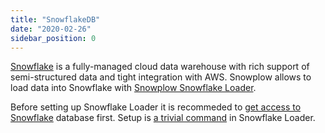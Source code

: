 ```yaml
---
title: "SnowflakeDB"
date: "2020-02-26"
sidebar_position: 0
---
```


[Snowflake](https://www.snowflake.com/) is a fully-managed cloud data warehouse with rich support of semi-structured data and tight integration with AWS. Snowplow allows to load data into Snowflake with [Snowplow Snowflake Loader](/docs/pipeline-components-and-applications/loaders-storage-targets/snowplow-snowflake-loader/index.md).

Before setting up Snowflake Loader it is recommeded to [get access to Snowflake](https://trial.snowflake.com/) database first. Setup is [a trivial command](/docs/pipeline-components-and-applications/loaders-storage-targets/snowplow-snowflake-loader/setup.md) in Snowflake Loader.
